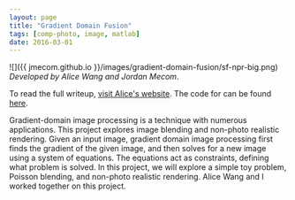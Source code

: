 ```yaml
---
layout: page
title: "Gradient Domain Fusion"
tags: [comp-photo, image, matlab]
date: 2016-03-01
---
```


![]({{ jmecom.github.io }}/images/gradient-domain-fusion/sf-npr-big.png)
*Developed by Alice Wang and Jordan Mecom*.

To read the full writeup, [visit Alice's website](http://ahris.github.io/articles/gradient-domain-fusion/). The code for can be found [here](https://github.com/jmecom/gradient-domain-fusion).

Gradient-domain image processing is a technique with numerous applications. This project explores image blending and non-photo realistic rendering. Given an input image, gradient domain image processing first finds the gradient of the given image, and then solves for a new image using a system of equations. The equations act as constraints, defining what problem is solved. In this project, we will explore a simple toy problem, Poisson blending, and non-photo realistic rendering.  Alice Wang and I worked together on this project.
